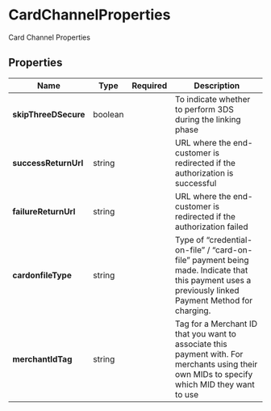 # CardChannelProperties

Card Channel Properties

## Properties

Name | Type | Required | Description
------------ | ------------- | ------------- | -------------
**skipThreeDSecure** | boolean |  | To indicate whether to perform 3DS during the linking phase
**successReturnUrl** | string |  | URL where the end-customer is redirected if the authorization is successful
**failureReturnUrl** | string |  | URL where the end-customer is redirected if the authorization failed
**cardonfileType** | string |  | Type of “credential-on-file” / “card-on-file” payment being made. Indicate that this payment uses a previously linked Payment Method for charging.
**merchantIdTag** | string |  | Tag for a Merchant ID that you want to associate this payment with. For merchants using their own MIDs to specify which MID they want to use


